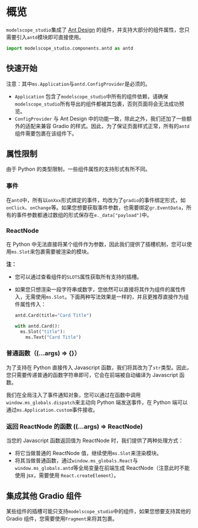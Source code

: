 # 概览

`modelscope_studio`集成了 [Ant Design](https://ant.design/components/icon/) 的组件，并支持大部分的组件属性，您只需要引入`antd`模块即可直接使用。

```python
import modelscope_studio.components.antd as antd
```

## 快速开始

<demo name="quick_start"></demo>

注意：其中`ms.Application`与`antd.ConfigProvider`是必须的。

- `Application` 包含了`modelscope_studio`中所有的组件依赖，请确保`modelscope_studio`所有导出的组件都被其包裹，否则页面将会无法成功预览。
- `ConfigProvider` 与 Ant Design 中的功能一致，除此之外，我们还加了一些额外的适配来兼容 Gradio 的样式。因此，为了保证页面样式正常，所有的`antd`组件需要包裹在该组件下。

## 属性限制

由于 Python 的类型限制，一些组件属性的支持形式有所不同。

### 事件

在`antd`中，所有以`onXxx`形式绑定的事件，均改为了`gradio`的事件绑定形式，如`onClick`、`onChange`等。如果您想要获取事件参数，也需要绑定`gr.EventData`，所有的事件参数都通过数组的形式保存在`e._data["payload"]`中。

<demo name="limit_event"></demo>

### ReactNode

在 Python 中无法直接将某个组件作为参数，因此我们提供了插槽机制，您可以使用`ms.Slot`来包裹需要被渲染的模块。

<demo name="limit_react_node"></demo>

**注：**

- 您可以通过查看组件的`SLOTS`属性获取所有支持的插槽。
- 如果您只想渲染一段字符串或数字，您依然可以直接将其作为组件的属性传入，无需使用`ms.Slot`。下面两种写法效果是一样的，并且更推荐直接作为组件属性传入：

  ```python
  antd.Card(title="Card Title")

  with antd.Card():
    ms.Slot("title"):
      ms.Text("Card Title")
  ```

### 普通函数（(...args) => {}）

为了支持在 Python 直接传入 Javascript 函数，我们将其改为了`str`类型。因此，您只需要传递普通的函数字符串即可，它会在前端被自动编译为 Javascript 函数。

<demo name="limit_function"></demo>

我们在全局注入了事件通知对象，您可以通过在函数中调用`window.ms_globals.dispatch`来主动向 Python 端发送事件，在 Python 端可以通过`ms.Application.custom`事件接收。

<demo name="limit_function_with_event"></demo>

### 返回 ReactNode 的函数 ((...args) => ReactNode)

当您的 Javascript 函数返回值为 ReactNode 时，我们提供了两种处理方式：

- 将它当做普通的 ReactNode 值，继续使用`ms.Slot`来渲染模块。
- 将其当做普通函数，通过`window.ms_globals.React`与`window.ms_globals.antd`等全局变量在前端生成 ReactNode（注意此时不能使用 jsx，需要使用 `React.createElement`）。

## 集成其他 Gradio 组件

某些组件的插槽可能只支持`modelscope_studio`中的组件，如果您想要支持其他的 Gradio 组件，您需要使用`Fragment`来将其包裹。

<demo name="integrate_other_components"></demo>
